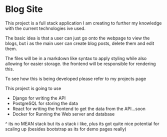 # Blog Site

This project is a full stack application I am creating to further my knowledge with the current technologies ive used.

The basic idea is that a user can just go onto the webpage to view the blogs, but i as the main user can create blog posts, delete them and edit them.

The files will be in a markdown like syntax to apply styling while also allowing for easier storage. the frontend will be responsible for rendering this.

To see how this is being developed please refer to my projects page

This project is going to use

-   Django for writing the API
-   PostgreSQL for storing the data
-   React for writing the frontend to get the data from the API...soon
-   Docker for Running the Web server and database

^ its no MEAN stack but its a stack i like, plus its got quite nice potential for scaling up (besides bootstrap as its for demo pages really)
